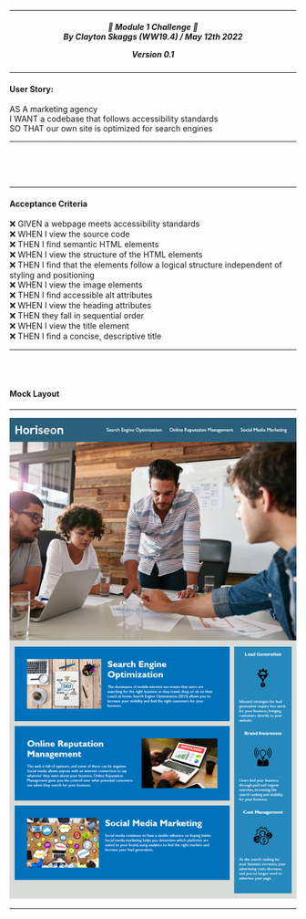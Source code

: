
---

<div align="center"> 

<h5 align="center">

💼 Module 1 Challenge 💼<br>
By Clayton Skaggs 
(WW19.4) / May 12th 2022

Version 0.1</h5>
</div>

---
#### User Story:
<p>AS A marketing agency<br>
I WANT a codebase that follows accessibility standards<br>
SO THAT our own site is optimized for search engines</p>

---
<br>
<br>
<br>

---
#### Acceptance Criteria


<p>❌ GIVEN a webpage meets accessibility standards<br>
❌ WHEN I view the source code<br>
❌ THEN I find semantic HTML elements<br>
❌ WHEN I view the structure of the HTML elements<br>
❌	THEN I find that the elements follow a logical structure independent of styling and positioning<br>
❌ WHEN I view the image elements<br>
❌ THEN I find accessible alt attributes<br>
❌ WHEN I view the heading attributes<br>
❌ THEN they fall in sequential order<br>
❌ WHEN I view the title element<br>
❌ THEN I find a concise, descriptive title</p>

------

<br>
<br>

#### Mock Layout

---

![alt text](./dev-notes/Target_Layout.png)

---